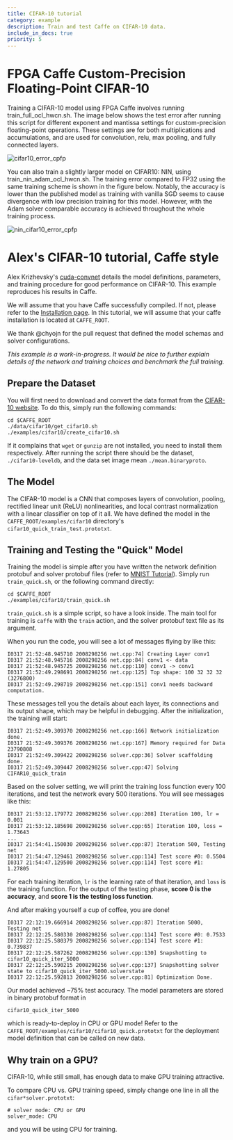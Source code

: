 ```yaml
---
title: CIFAR-10 tutorial
category: example
description: Train and test Caffe on CIFAR-10 data.
include_in_docs: true
priority: 5
---
```


FPGA Caffe Custom-Precision Floating-Point CIFAR-10 
=====================================

Training a CIFAR-10 model using FPGA Caffe involves running train_full_ocl_hwcn.sh. The image below shows the test error after running this script for different exponent and mantissa settings for custom-precision floating-point operations. These settings are for both multiplications and accumulations, and are used for convolution, relu, max pooling, and fully connected layers. 

![cifar10_error_cpfp](https://github.com/dicecco1/fpga_caffe/blob/master/examples/cifar10/cifar10_error_cpfp.png)

You can also train a slightly larger model on CIFAR10: NIN, using train_nin_adam_ocl_hwcn.sh. The training error compared to FP32 using the same training scheme is shown in the figure below. Notably, the accuracy is lower than the published model as training with vanilla SGD seems to cause divergence with low precision training for this model. However, with the Adam solver comparable accuracy is achieved throughout the whole training process. 

![nin_cifar10_error_cpfp](https://github.com/dicecco1/fpga_caffe/blob/master/examples/cifar10/nin_cifar_accuracy.png)

Alex's CIFAR-10 tutorial, Caffe style
=====================================

Alex Krizhevsky's [cuda-convnet](https://code.google.com/p/cuda-convnet/) details the model definitions, parameters, and training procedure for good performance on CIFAR-10. This example reproduces his results in Caffe.

We will assume that you have Caffe successfully compiled. If not, please refer to the [Installation page](/installation.html). In this tutorial, we will assume that your caffe installation is located at `CAFFE_ROOT`.

We thank @chyojn for the pull request that defined the model schemas and solver configurations.

*This example is a work-in-progress. It would be nice to further explain details of the network and training choices and benchmark the full training.*

Prepare the Dataset
-------------------

You will first need to download and convert the data format from the [CIFAR-10 website](http://www.cs.toronto.edu/~kriz/cifar.html). To do this, simply run the following commands:

    cd $CAFFE_ROOT
    ./data/cifar10/get_cifar10.sh
    ./examples/cifar10/create_cifar10.sh

If it complains that `wget` or `gunzip` are not installed, you need to install them respectively. After running the script there should be the dataset, `./cifar10-leveldb`, and the data set image mean `./mean.binaryproto`.

The Model
---------

The CIFAR-10 model is a CNN that composes layers of convolution, pooling, rectified linear unit (ReLU) nonlinearities, and local contrast normalization with a linear classifier on top of it all. We have defined the model in the `CAFFE_ROOT/examples/cifar10` directory's `cifar10_quick_train_test.prototxt`.

Training and Testing the "Quick" Model
--------------------------------------

Training the model is simple after you have written the network definition protobuf and solver protobuf files (refer to [MNIST Tutorial](../examples/mnist.html)). Simply run `train_quick.sh`, or the following command directly:

    cd $CAFFE_ROOT
    ./examples/cifar10/train_quick.sh

`train_quick.sh` is a simple script, so have a look inside. The main tool for training is `caffe` with the `train` action, and the solver protobuf text file as its argument.

When you run the code, you will see a lot of messages flying by like this:

    I0317 21:52:48.945710 2008298256 net.cpp:74] Creating Layer conv1
    I0317 21:52:48.945716 2008298256 net.cpp:84] conv1 <- data
    I0317 21:52:48.945725 2008298256 net.cpp:110] conv1 -> conv1
    I0317 21:52:49.298691 2008298256 net.cpp:125] Top shape: 100 32 32 32 (3276800)
    I0317 21:52:49.298719 2008298256 net.cpp:151] conv1 needs backward computation.

These messages tell you the details about each layer, its connections and its output shape, which may be helpful in debugging. After the initialization, the training will start:

    I0317 21:52:49.309370 2008298256 net.cpp:166] Network initialization done.
    I0317 21:52:49.309376 2008298256 net.cpp:167] Memory required for Data 23790808
    I0317 21:52:49.309422 2008298256 solver.cpp:36] Solver scaffolding done.
    I0317 21:52:49.309447 2008298256 solver.cpp:47] Solving CIFAR10_quick_train

Based on the solver setting, we will print the training loss function every 100 iterations, and test the network every 500 iterations. You will see messages like this:

    I0317 21:53:12.179772 2008298256 solver.cpp:208] Iteration 100, lr = 0.001
    I0317 21:53:12.185698 2008298256 solver.cpp:65] Iteration 100, loss = 1.73643
    ...
    I0317 21:54:41.150030 2008298256 solver.cpp:87] Iteration 500, Testing net
    I0317 21:54:47.129461 2008298256 solver.cpp:114] Test score #0: 0.5504
    I0317 21:54:47.129500 2008298256 solver.cpp:114] Test score #1: 1.27805

For each training iteration, `lr` is the learning rate of that iteration, and `loss` is the training function. For the output of the testing phase, **score 0 is the accuracy**, and **score 1 is the testing loss function**.

And after making yourself a cup of coffee, you are done!

    I0317 22:12:19.666914 2008298256 solver.cpp:87] Iteration 5000, Testing net
    I0317 22:12:25.580330 2008298256 solver.cpp:114] Test score #0: 0.7533
    I0317 22:12:25.580379 2008298256 solver.cpp:114] Test score #1: 0.739837
    I0317 22:12:25.587262 2008298256 solver.cpp:130] Snapshotting to cifar10_quick_iter_5000
    I0317 22:12:25.590215 2008298256 solver.cpp:137] Snapshotting solver state to cifar10_quick_iter_5000.solverstate
    I0317 22:12:25.592813 2008298256 solver.cpp:81] Optimization Done.

Our model achieved ~75% test accuracy. The model parameters are stored in binary protobuf format in

    cifar10_quick_iter_5000

which is ready-to-deploy in CPU or GPU mode! Refer to the `CAFFE_ROOT/examples/cifar10/cifar10_quick.prototxt` for the deployment model definition that can be called on new data.

Why train on a GPU?
-------------------

CIFAR-10, while still small, has enough data to make GPU training attractive.

To compare CPU vs. GPU training speed, simply change one line in all the `cifar*solver.prototxt`:

    # solver mode: CPU or GPU
    solver_mode: CPU

and you will be using CPU for training.
